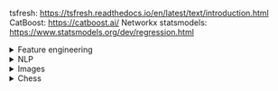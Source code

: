 tsfresh:
https://tsfresh.readthedocs.io/en/latest/text/introduction.html
CatBoost:
https://catboost.ai/
Networkx
statsmodels:
https://www.statsmodels.org/dev/regression.html

<details>
	<summary>Feature engineering</summary>
	Featuretools: https://featuretools.alteryx.com/en/stable/ <br/>
	feature-engine: https://feature-engine.trainindata.com/en/latest/user_guide/creation/index.html
</details>

<details>
    <summary>NLP</summary>
    regular expressions: <br/>
	https://docs.python.org/3/howto/regex.html <br/>
	https://docs.python.org/3/library/re.html <br/>
    spaCy: https://spacy.io/usage <br/>
    nltk (natural language toolkit) <br/>
    Scrapy
</details>


<details>
	<summary>Images</summary>
	skimage: https://scikit-image.org/docs/dev/api/api.html <br/>
	pillow: https://pillow.readthedocs.io/en/stable/ <br/>
	NiBabel (works with neurological images like MRI): https://nipy.org/nibabel/installation.html
</details>

<details>
	<summary>Chess</summary>
	pgn (Portable Game Notation): https://python-chess.readthedocs.io/en/latest/pgn.html
</details>



